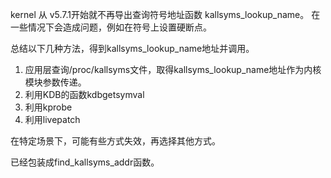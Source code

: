 
kernel 从 v5.7.1开始就不再导出查询符号地址函数 kallsyms_lookup_name。 在一些情况下会造成问题，例如在符号上设置硬断点。

总结以下几种方法，得到kallsyms_lookup_name地址并调用。
1. 应用层查询/proc/kallsyms文件，取得kallsyms_lookup_name地址作为内核模块参数传递。
2. 利用KDB的函数kdbgetsymval
3. 利用kprobe
4. 利用livepatch

在特定场景下，可能有些方式失效，再选择其他方式。

已经包装成find_kallsyms_addr函数。
